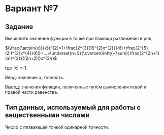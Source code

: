 # Вариант №7

## Задание

Вычислить значение функции в точке при помощи разложения в ряд:

$(\frac{\arcsin{x}}{x})^{2}=1+\frac{2^{3}(1!)^{2}x^{2}}{4!}+\frac{2^{5}(2!)^{2}x^{4}}{6!}+...=\underset{n=0}{\overset{\infty}{\sum}}\frac{2^{2n+1}(n!)^{2}}{(2n+2)!}x^{2n}$

где $\left|x\right|\le 1$.

Ввод: значение $x$, точность.

Вывод: значения функции, полученные путём вычисления левой и правой части равенства.

## Тип данных, используемый для работы с вещественными числами

Число с плавающей точкой одинарной точности.
